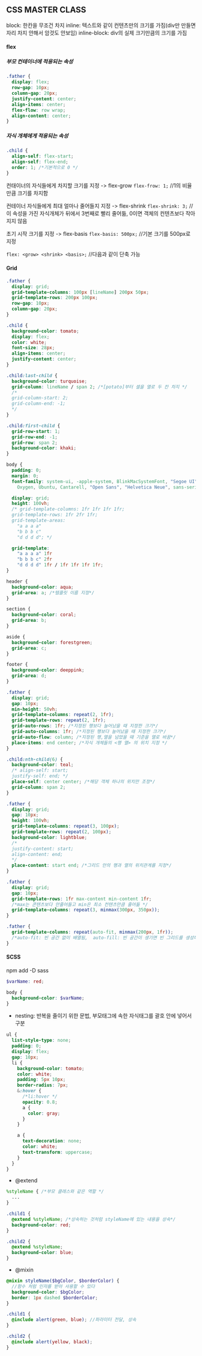 ## CSS MASTER CLASS

block: 한칸을 무조건 차지
inline: 텍스트와 같이 컨텐츠만의 크기를 가짐(div만 만들면 자리 차지 안해서 암것도 안보임)
inline-block: div의 실제 크기만큼의 크기를 가짐

#### flex

##### 부모 컨테이너에 적용되는 속성

```css
.father {
  display: flex;
  row-gap: 10px;
  column-gap: 20px;
  justify-content: center;
  align-items: center;
  flex-flow: row wrap;
  align-content: center;
}
```

##### 자식 개체에게 적용되는 속성

```css
.child {
  align-self: flex-start;
  align-self: flex-end;
  order: 1; /*기본적으로 0 */
}
```

컨태이너의 자식들에게 차지할 크기를 지정 -> flex-grow
`flex-frow: 1;` //1의 비율 만큼 크기를 차지함

컨테이너 자식들에게 최대 얼마나 줄어들지 지정 -> flex-shrink
`flex-shrink: 3;`
//이 속성을 가진 자식개체가 뒤에서 3번째로 빨리 줄어듦, 0이면 객체의 컨텐츠보다 작아지지 않음

초기 시작 크기를 지정 -> flex-basis
`flex-basis: 500px;` //기본 크기를 500px로 지정

`flex: <grow> <shrink> <basis>;` //다음과 같이 단축 가능

#### Grid

```css
.father {
  display: grid;
  grid-template-columns: 100px [lineName] 200px 50px;
  grid-template-rows: 200px 100px;
  row-gap: 10px;
  column-gap: 20px;
}

.child {
  background-color: tomato;
  display: flex;
  color: white;
  font-size: 28px;
  align-items: center;
  justify-content: center;
}

.child:last-child {
  background-color: turquoise;
  grid-column: lineName / span 2; /*[potato]부터 셀을 열로 두 칸 차지 */
  /*
  grid-column-start: 2;
  grid-column-end: -1; 
  */
}

.child:first-child {
  grid-row-start: 1;
  grid-row-end: -1;
  grid-row: span 2;
  background-color: khaki;
}
```

```css
body {
  padding: 0;
  margin: 0;
  font-family: system-ui, -apple-system, BlinkMacSystemFont, "Segoe UI", Roboto,
    Oxygen, Ubuntu, Cantarell, "Open Sans", "Helvetica Neue", sans-serif;

  display: grid;
  height: 100vh;
  /* grid-template-columns: 1fr 1fr 1fr 1fr;
  grid-template-rows: 1fr 2fr 1fr;
  grid-template-areas:
    "a a a a"
    "b b b c"
    "d d d d"; */

  grid-template:
    "a a a a" 1fr
    "b b b c" 2fr
    "d d d d" 1fr / 1fr 1fr 1fr 1fr;
}

header {
  background-color: aqua;
  grid-area: a; /*템플릿 이름 지정*/
}

section {
  background-color: coral;
  grid-area: b;
}

aside {
  background-color: forestgreen;
  grid-area: c;
}

footer {
  background-color: deeppink;
  grid-area: d;
}
```

```css
.father {
  display: grid;
  gap: 10px;
  min-height: 50vh;
  grid-template-columns: repeat(2, 1fr);
  grid-template-rows: repeat(2, 1fr);
  grid-auto-rows: 1fr; /*지정된 행보다 늘어났을 때 지정한 크기*/
  grid-auto-columns: 1fr; /*지정된 행보다 늘어났을 때 지정한 크기*/
  grid-auto-flow: column; /*지정된 행,열을 넘었을 때 기준을 열로 바꿈*/
  place-items: end center; /*자식 개체들의 <행 열> 의 위치 지정 */
}

.child:nth-child(6) {
  background-color: teal;
  /* align-self: start;
  justify-self: end; */
  place-self: center center; /*해당 객체 하나의 위치만 조정*/
  grid-column: span 2;
}
```

```css
.father {
  display: grid;
  gap: 10px;
  height: 100vh;
  grid-template-columns: repeat(3, 100px);
  grid-template-rows: repeat(2, 100px);
  background-color: lightblue;
  /*
  justify-content: start;
  align-content: end;
  */
  place-content: start end; /*그리드 안의 행과 열의 위치관계를 지정*/
}
```

```css
.father {
  display: grid;
  gap: 10px;
  grid-template-rows: 1fr max-content min-content 1fr;
  /*max는 콘텐츠보다 안줄어들고 min은 최소 컨텐츠만큼 줄어듦 */
  grid-template-columns: repeat(3, minmax(300px, 350px));
}
```

```css
.father {
  grid-template-columns: repeat(auto-fit, minmax(200px, 1fr));
  /*auto-fit: 빈 공간 없이 배열됨,  auto-fill: 빈 공간이 생기면 빈 그리드를 생성해서 채운다 */
}
```

#### SCSS

npm add -D sass

```scss
$varName: red;

body {
  background-color: $varName;
}
```

- nesting: 반복을 줄이기 위한 문법, 부모태그에 속한 자식태그를 괄호 안에 넣어서 구분

```scss
ul {
  list-style-type: none;
  padding: 0;
  display: flex;
  gap: 10px;
  li {
    background-color: tomato;
    color: white;
    padding: 5px 10px;
    border-radius: 7px;
    &:hover {
      /*li:hover */
      opacity: 0.8;
      a {
        color: gray;
      }
    }

    a {
      text-decoration: none;
      color: white;
      text-transform: uppercase;
    }
  }
}
```

- @extend

```scss
%styleName { /*부모 클래스와 같은 역할 */
  ...
}

.child1 {
  @extend %styleName; /*상속하는 것처럼 styleName에 있는 내용을 상속*/
  background-color: red;
}

.child2 {
  @extend %styleName;
  background-color: blue;
}
```

- @mixin

```scss
@mixin styleName($bgColor, $borderColor) {
  //함수 처럼 인자를 받아 사용할 수 있다
  background-color: $bgColor;
  border: 1px dashed $borderColor;
}

.child1 {
  @include alert(green, blue); //파라미터 전달, 상속
}

.child2 {
  @include alert(yellow, black);
}
```
